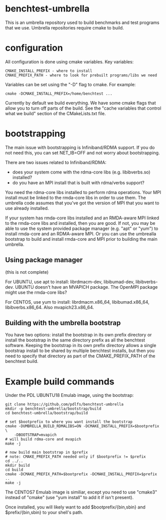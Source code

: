 # benchtest-umbrella

This is an umbrella repository used to build benchmarks and test programs
that we use.  Umbrella repositories require cmake to build.

# configuration

All configuration is done using cmake variables.  Key variables:
```
CMAKE_INSTALL_PREFIX - where to install
CMAKE_PREFIX_PATH - where to look for prebuilt programs/libs we need
```

Variables can be set using the "-D" flag to cmake.  For example:
```
cmake -DCMAKE_INSTALL_PREFIX=/home/benchtest ...
```

Currently by default we build everything.  We have some cmake flags
that allow you to turn off parts of the build.  See the "cache variables
that control what we build" section of the CMakeLists.txt file.

# bootstrapping

The main issue with bootstrapping is Infiniband/RDMA support.  If
you do not need this, you can set NET_IB=OFF and not worry about
bootstrapping.

There are two issues related to Infiniband/RDMA:
* does your system come with the rdma-core libs (e.g. libibverbs.so) installed?
* do you have an MPI install that is built with rdma/verbs support? 

You need the rdma-core libs installed to perform rdma operations.
Your MPI install must be linked to the rmda-core libs in order to
use them.  The umbrella code assumes that you've got the version of
MPI that you want to use already installed.

If your system has rmda-core libs installed and an RMDA-aware MPI
linked to the rmda-core libs and installed, then you are good.
If not, you may be able to use the system provided package manager
(e.g. "apt" or "yum") to install rmda-core and an RDMA-aware MPI.
Or you can use the umbrealla bootstrap to build and install rmda-core
and MPI prior to building the main umbrella.

## Using package manager

(this is not complete)

For UBUNTU, use apt to install:  librdmacm-dev, libibumad-dev, libibverbs-dev.
UBUNTU doesn't have an MVAPICH package.  The OpenMPI package might use
the rmda-core libs?

For CENTOS, use yum to install: librdmacm.x86_64, libibumad.x86_64,
libibverbs.x86_64.   Also mvapich23.x86_64.

## Building with the umbrella bootstrap

You have two options: install the bootstrap in its own prefix directory
or install the bootstrap in the same directory prefix as all the benchtest
software.  Keeping the bootstrap in its own prefix directory allows a single
bootstrap install to be shared by multiple benchtest installs, but then
you need to specify that directory as part of the CMAKE_PREFIX_PATH
of the benchtest build.

# Example build commands

Under the PDL UBUNTU18 Emulab image, using the bootstrap:

```
git clone https://github.com/pdlfs/benchtest-umbrella
mkdir -p benchtest-umbrella/bootstrap/build
cd benchtest-umbrella/bootstrap/build

# set $bootprefix to where you want install the bootstrap
cmake -DUMBRELLA_BUILD_RDMALIBS=ON -DCMAKE_INSTALL_PREFIX=$bootprefix \
    -DBOOTSTRAP=mvapich
# will build rdma-core and mvapich
make -j

# now build main bootstrap in $prefix
# note: CMAKE_PREFIX_PATH needed only if $bootprefix != $prefix
cd ../..
mkdir build
cd build
cmake -DCMAKE_PREFIX_PATH=$bootprefix -DCMAKE_INSTALL_PREFIX=$prefix ..
make -j
```

The CENTOS7 Emulab image is similiar, except you need to use "cmake3"
instead of "cmake" (use "yum install" to add it if isn't present).


Once installed, you will likely want to add $bootprefix/{bin,sbin} and
$prefix/{bin,sbin} to your shell's path.
